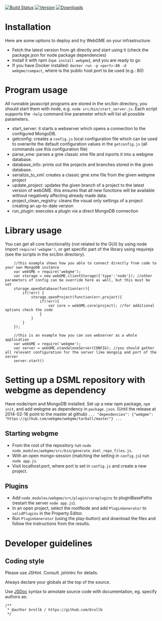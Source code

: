 [![Build Status](https://travis-ci.org/webgme/webgme.svg?branch=master)](https://travis-ci.org/webgme/webgme)
[![Version](https://badge.fury.io/js/webgme.svg)](https://www.npmjs.com/package/webgme)
[![Downloads](http://img.shields.io/npm/dm/webgme.svg?style=flat)](http://img.shields.io/npm/dm/webgme.svg?style=flat)

# Installation

Here are some options to deploy and try WebGME on your infrastructure:

* Fetch the latest version from git directly and start using it (check the package.json for node package dependencies)
* Install it with npm (`npm install webgme`), and you are ready to go
* If you have Docker installed: `docker run -p <port>:80 -d webgme/compact`, where <port> is the public host port to be used (e.g.: 80)

# Program usage

All runnable javascript programs are stored in the src/bin directory, you should start them with node, e.g. `node src/bin/start_server.js`.
Each script supports the `-help` command line parameter which will list all possible parameters.

* start_server: it starts a webserver which opens a connection to the configured MongoDB.
* getconfig: creates a `config.js` local configuration file which can be used to overwrite the default configuration values in the `getconfig.js` (all commands use this configuration file)  
* parse_xme: parses a gme classic xme file and inports it into a webgme database.
* database_info: prints out the projects and branches stored in the given database.
* serialize_to_xml: creates a classic gme xme file from the given webgme project
* update_project: updates the given branch of a project to the latest version of webGME. this ensures that all new functions will be available without negatively affecting already made data.
* project_clean_registry: cleans the visual only settings of a project creating an up-to-date version
* run_plugin: executes a plugin via a direct MongoDB connection

# Library usage

You can get all core functionality (not related to the GUI) by using node import `require('webgme')`, or get specific part of the library 
using requirejs (see the scripts in the src/bin directory). 

```
    //this example shows how you able to connect directly from code to your own MongoDB instance
	var webGME = require('webgme');
	var storage = new webGME.clientStorage({'type':'node'}); //other parameters of config can be override here as well, but this must be set
	storage.openDatabase(function(err){
		if(!err) {
		    storage.openProject(function(err,project){
		        if(!err){
		            var core = webGME.core(project); //for additional options check the code
		        }
		    }
		}
	});
```
```
    //this is an example how you can use webserver as a whole application
    var webGME = require('webgme');
    var server = webGME.standaloneServer(CONFIG); //you should gather all relevant configuration for the server like mongoip and port of the server
    server.start()
```

# Setting up a DSML repository with webgme as dependency
Have node/npm and MongoDB installed. Set up a new npm package, `npm init`, and add webgme as dependency in `package.json`.
(Until the release at 2014-02-16 point to the master at github)
`... "dependencies": {"webgme": "https://github.com/webgme/webgme/tarball/master"} ...`
## Starting webgme
* From the root of the repository run `node node_modules/webgme/src/bin/generate_dsml_repo_files.js`.
* With an open mongo-session (matching the setting in `config.js`) run `node app.js`.
* Visit localhost:port, where port is set in `config.js` and create a new project.

## Plugins
* Add `node_modules/webgme/src/plugin/coreplugins` to pluginBasePaths (restart the server `node app.js`).
* In an open project, select the rootNode and add `PluginGenerator` to `validPlugins` in the Property Editor.
* Run `PluginGenerator` (using the play-button) and download the files and follow the instructions from the results.

# Developer guidelines

## Coding style

Please use JSHint. Consult .jshintrc for details.

Always declare your globals at the top of the source.

Use [JSDoc](http://en.wikipedia.org/wiki/JSDoc) syntax to annotate source code with documentation, eg. specify authors as:
```
/**
 * @author brollb / https://github.com/brollb
 */
```

